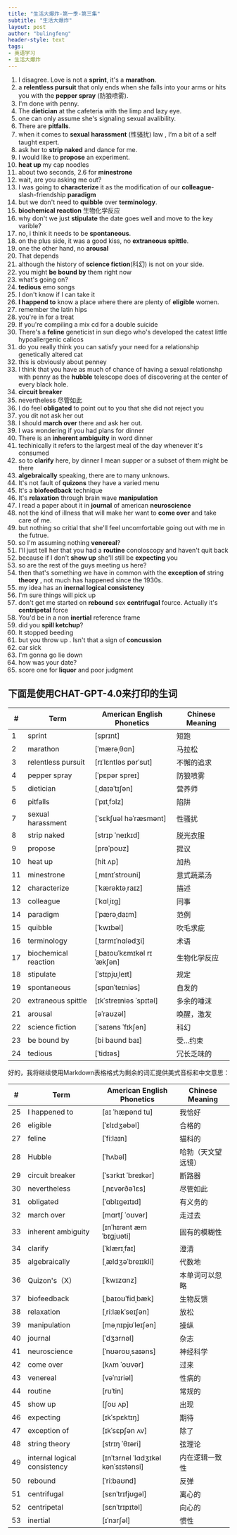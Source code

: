 ```yaml
---
title: "生活大爆炸-第一季-第三集"
subtitle: "生活大爆炸"
layout: post
author: "bulingfeng"
header-style: text
tags:
- 英语学习
- 生活大爆炸
---
```


1. I disagree. Love is not a **sprint**, it's a **marathon**.
2. a **relentless pursuit** that only ends when she falls into your arms or hits you with the **pepper spray** (防狼喷雾).
3. I'm done with penny.
4. The **dietician** at the cafeteria with the limp and lazy eye.
5. one can only assume she's signaling sexual avalibility.
6. There are **pitfalls**.
7. when it comes to **sexual harassment** (性骚扰) law , I‘m a bit of a self taught expert.
8. ask her to **strip naked** and dance for me.
9. I would like to **propose** an experiment.
10. **heat up** my cap noodles
11. about two seconds, 2.6 for **minestrone** 
12. wait, are you asking me out?
13. I was going to **characterize** it as the modification of our **colleague**-slash-friendship **paradigm**
14. but we don't need to **quibble** over **terminology**.
15. **biochemical reaction** 生物化学反应
16. why don't we just **stipulate** the date goes well and move to the key varible?
17. no, i think it needs to be **spontaneous**.
18. on the plus side, it was a good kiss, no **extraneous spittle**.
19. one the other hand, no **arousal**
20. That depends
21. although the history of **science fiction**(科幻) is not on your side.
22. you might **be bound by** them right now
23. what's going on?
24. **tedious** emo songs
25. I don't know if I can take it
26. **I happend to** know a place where there are plenty of **eligible** women.
27. remember  the latin hips
28. you're in for a treat
29. If you're compiling a mix cd for a double suicide
30. There's a **feline** geneticist in sun diego  who's developed the catest little hypoallergenic calicos
31. do you really think you can satisfy your need for a relationship genetically altered cat
32. this is obviously about penney
33. I think that you have as much of chance of having a sexual relationshp with penny as the **hubble** telescope does of discovering at the center of every black hole.
34. **circuit breaker**
35. nevertheless 尽管如此
36. I do feel **obligated** to point out to you that she did not reject you
37. you dit not ask her out
38. I should **march over** there and ask her out.
39. I was wondering if you had plans for dinner
40. There is an **inherent ambiguity**  in word dinner
41. techinically it refers to the largest meal of the day whenever it's consumed
42. so to **clarify** here, by dinner I mean supper or a subset of them might be there
43. **algebraically** speaking, there are to many unknows.
44. It's not fault of **quizons** they have a varied menu
45. It's a **biofeedback** technique
46. It's **relaxation** through brain wave **manipulation**
47. I read a paper about it in **journal** of american **neuroscience**
48. not the kind of illness that will make her want to **come over** and take care of me.
49. but nothing so critial that she'll feel uncomfortable going out with me in the futrue.
50. so I'm assuming nothing **venereal**?
51. I'll just tell her that you had a **routine** conoloscopy and haven't quit back
52. because if I don't **show up**  she'll still be **expecting** you 
53. so are the rest of the guys meeting us here?
54. then that's something we have in common with the **exception of** string **theory** , not much has happened since the 1930s.
55. my idea has an **inernal logical consistency**
56. I'm sure things will pick up
57. don't get me started on **rebound** sex **centrifugal** fource. Actually it's **centripetal**  force
58. You'd be in a non **inertial** reference frame 
59. did you **spill ketchup**?
60. It stopped beeding
61. but you throw up . Isn't that a sign of **concussion**
62. car sick
63. I'm gonna go lie down
64. how was your date?
65. score one for **liquor** and poor judgment



## 下面是使用CHAT-GPT-4.0来打印的生词

| #    | Term                 | American English Phonetics | Chinese Meaning |
| ---- | -------------------- | -------------------------- | --------------- |
| 1    | sprint               | [sprɪnt]                   | 短跑            |
| 2    | marathon             | [ˈmærəˌθɑn]                | 马拉松          |
| 3    | relentless pursuit   | [rɪˈlɛntləs pərˈsut]       | 不懈的追求      |
| 4    | pepper spray         | [ˈpɛpər spreɪ]             | 防狼喷雾        |
| 5    | dietician            | [ˌdaɪəˈtɪʃən]              | 营养师          |
| 6    | pitfalls             | [ˈpɪtˌfɔlz]                | 陷阱            |
| 7    | sexual harassment    | [ˈsɛkʃuəl həˈræsmənt]      | 性骚扰          |
| 8    | strip naked          | [strɪp ˈneɪkɪd]            | 脱光衣服        |
| 9    | propose              | [prəˈpoʊz]                 | 提议            |
| 10   | heat up              | [hit ʌp]                   | 加热            |
| 11   | minestrone           | [ˌmɪnɪˈstroʊni]            | 意式蔬菜汤      |
| 12   | characterize         | [ˈkærəktəˌraɪz]            | 描述            |
| 13   | colleague            | [ˈkɑlˌiɪg]                 | 同事            |
| 14   | paradigm             | [ˈpærəˌdaɪm]               | 范例            |
| 15   | quibble              | [ˈkwɪbəl]                  | 吹毛求疵        |
| 16   | terminology          | [ˌtɜrmɪˈnɑlədʒi]           | 术语            |
| 17   | biochemical reaction | [ˌbaɪoʊˈkɛmɪkəl rɪˈækʃən]  | 生物化学反应    |
| 18   | stipulate            | [ˈstɪpjʊˌleɪt]             | 规定            |
| 19   | spontaneous          | [spɑnˈteɪniəs]             | 自发的          |
| 20   | extraneous spittle   | [ɪkˈstreɪniəs ˈspɪtəl]     | 多余的唾沫      |
| 21   | arousal              | [əˈraʊzəl]                 | 唤醒，激发      |
| 22   | science fiction      | [ˈsaɪəns ˈfɪkʃən]          | 科幻            |
| 23   | be bound by          | [bi baʊnd baɪ]             | 受...约束       |
| 24   | tedious              | [ˈtidɪəs]                  | 冗长乏味的      |

好的，我将继续使用Markdown表格格式为剩余的词汇提供美式音标和中文意思：

| #    | Term                         | American English Phonetics         | Chinese Meaning    |
| ---- | ---------------------------- | ---------------------------------- | ------------------ |
| 25   | I happened to                | [aɪ ˈhæpənd tu]                    | 我恰好             |
| 26   | eligible                     | [ˈɛlɪdʒəbəl]                       | 合格的             |
| 27   | feline                       | [ˈfiːlaɪn]                         | 猫科的             |
| 28   | Hubble                       | [ˈhʌbəl]                           | 哈勃（天文望远镜） |
| 29   | circuit breaker              | [ˈsɜrkɪt ˈbreɪkər]                 | 断路器             |
| 30   | nevertheless                 | [ˌnɛvərðəˈlɛs]                     | 尽管如此           |
| 31   | obligated                    | [ˈɑblɪgeɪtɪd]                      | 有义务的           |
| 32   | march over                   | [mɑrtʃ ˈoʊvər]                     | 走过去             |
| 33   | inherent ambiguity           | [ɪnˈhɪrənt æmˈbɪgjuəti]            | 固有的模糊性       |
| 34   | clarify                      | [ˈklærɪˌfaɪ]                       | 澄清               |
| 35   | algebraically                | [ˌældʒəˈbreɪɪkli]                  | 代数地             |
| 36   | Quizon's（X）                | [ˈkwɪzɑnz]                         | 本单词可以忽略     |
| 37   | biofeedback                  | [ˌbaɪoʊˈfidˌbæk]                   | 生物反馈           |
| 38   | relaxation                   | [ˌriːlækˈseɪʃən]                   | 放松               |
| 39   | manipulation                 | [məˌnɪpjʊˈleɪʃən]                  | 操纵               |
| 40   | journal                      | [ˈdʒɜrnəl]                         | 杂志               |
| 41   | neuroscience                 | [ˈnʊəroʊˌsaɪəns]                   | 神经科学           |
| 42   | come over                    | [kʌm ˈoʊvər]                       | 过来               |
| 43   | venereal                     | [vəˈnɪriəl]                        | 性病的             |
| 44   | routine                      | [ruˈtin]                           | 常规的             |
| 45   | show up                      | [ʃoʊ ʌp]                           | 出现               |
| 46   | expecting                    | [ɪkˈspɛktɪŋ]                       | 期待               |
| 47   | exception of                 | [ɪkˈsɛpʃən ʌv]                     | 除了               |
| 48   | string theory                | [strɪŋ ˈθɪəri]                     | 弦理论             |
| 49   | internal logical consistency | [ɪnˈtɜrnəl ˈlɑdʒɪkəl kənˈsɪstənsi] | 内在逻辑一致性     |
| 50   | rebound                      | [ˈriːbaʊnd]                        | 反弹               |
| 51   | centrifugal                  | [sɛnˈtrɪfjʊɡəl]                    | 离心的             |
| 52   | centripetal                  | [sɛnˈtrɪpɪtəl]                     | 向心的             |
| 53   | inertial                     | [ɪˈnɜrʃəl]                         | 惯性               |
